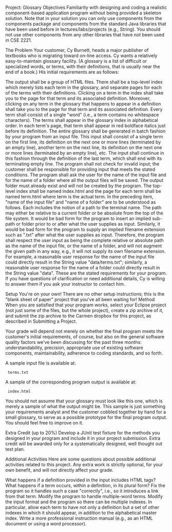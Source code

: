 Project: Glossary
Objectives
Familiarity with designing and coding a realistic component-based application program without being provided a skeleton solution.
Note that in your solution you can only use components from the components package and components from the standard Java libraries that have been used before in lectures/labs/projects (e.g., String). You should not use other components from any other libraries that have not been used in CSE 2221.

The Problem
Your customer, Cy Burnett, heads a major publisher of textbooks who is migrating toward on-line access. Cy wants a relatively easy-to-maintain glossary facility. (A glossary is a list of difficult or specialized words, or terms, with their definitions, that is usually near the end of a book.) His initial requirements are as follows:

The output shall be a group of HTML files. There shall be a top-level index which merely lists each term in the glossary, and separate pages for each of the terms with their definitions. Clicking on a term in the index shall take you to the page for that term and its associated definition. Moreover, clicking on any term in the glossary that happens to appear in a definition shall take you to the page for that term and its associated definition.
Every term shall consist of a single "word" (i.e., a term contains no whitespace characters).
The terms shall appear in the glossary index in alphabetical order. In each term's page, that term shall appear in red boldface italics just before its definition.
The entire glossary shall be generated in batch fashion by your program from an input file. This input shall consist of a single term on the first line, its definition on the next one or more lines (terminated by an empty line), another term on the next line, its definition on the next one or more lines (terminated by an empty line), etc. The input shall continue in this fashion through the definition of the last term, which shall end with its terminating empty line. The program shall not check for invalid input; the customer shall be responsible for providing input that meets the stated conditions.
The program shall ask the user for the name of the input file and for the name of a folder where all the output files will be saved. The output folder must already exist and will not be created by the program. The top-level index shall be named index.html and the page for each term shall be named term.html where term is the actual term.
In the preceding item, "name of the input file" and "name of a folder" are to be understood as follows. Each includes the notion of a path to the terminal name. The path may either be relative to a current folder or be absolute from the top of the file system. It would be bad form for the program to insert an implied sub-path or folder prior to or after what the user supplies as input. Similarly, it would be bad form for the program to supply an implied filename extension such as ".txt" after what the user supplies as input. Therefore, the program shall respect the user input as being the complete relative or absolute path as the name of the input file, or the name of a folder, and will not augment the given path in any way, e.g., it will not supply its own filename extension. For example, a reasonable user response for the name of the input file could directly result in the String value "data/terms.txt"; similarly, a reasonable user response for the name of a folder could directly result in the String value "data".
These are the stated requirements for your program. If you have questions of clarification or need additional details, Cy is willing to answer them if you ask your instructor to contact him.

Setup
You're on your own! There are no other setup instructions; this is the "blank sheet of paper" project that you've all been waiting for!
Method
When you are satisfied that your program works, select your Eclipse project (not just some of the files, but the whole project), create a zip archive of it, and submit the zip archive to the Carmen dropbox for this project, as described in Submitting a Project.

Your grade will depend not merely on whether the final program meets the customer's initial requirements, of course, but also on the general software quality factors we've been discussing for the past three months: understandability, precision, appropriate use of existing software components, maintainability, adherence to coding standards, and so forth.

A sample input file is available at:

     terms.txt
A sample of the corresponding program output is available at:

     index.html
You should not assume that your glossary must look like this one, which is merely a sample of what the output might be. This sample is just something your requirements analyst and the customer cobbled together by hand for a small glossary, to serve as a possible prototype for the final program output. You should feel free to improve on it.

Extra Credit (up to 20%)
Develop a JUnit test fixture for the methods you designed in your program and include it in your project submission. Extra credit will be awarded only for a systematically designed, well thought out test plan.

Additional Activities
Here are some questions about possible additional activities related to this project. Any extra work is strictly optional, for your own benefit, and will not directly affect your grade.

What happens if a definition provided in the input includes HTML tags?
What happens if a term occurs, within a definition, in its plural form?  Fix the program so it handles such a case "correctly", i.e., so it introduces a link from that term.
Modify the program to handle multiple-word terms.
Modify the input format and the program so there can be multiple indexes. In particular, allow each term to have not only a definition but a set of other indexes in which it should appear, in addition to the alphabetical master index.
Write a more professional instruction manual (e.g., as an HTML document or using a word processor).
